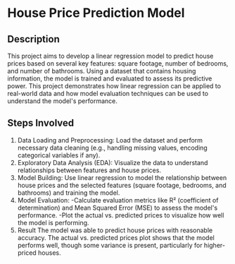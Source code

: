 # House Price Prediction Model 
## Description
This project aims to develop a linear regression model to predict house prices based on several key features: square footage, number of bedrooms, and number of bathrooms. Using a dataset that contains housing information, the model is trained and evaluated to assess its predictive power. This project demonstrates how linear regression can be applied to real-world data and how model evaluation techniques can be used to understand the model's performance.

## Steps Involved
1. Data Loading and Preprocessing:
Load the dataset and perform necessary data cleaning (e.g., handling missing values, encoding categorical variables if any).
2. Exploratory Data Analysis (EDA):
Visualize the data to understand relationships between features and house prices.
3. Model Building:
Use linear regression to model the relationship between house prices and the selected features (square footage, bedrooms, and bathrooms) and training the model.
4. Model Evaluation:
-Calculate evaluation metrics like R² (coefficient of determination) and Mean Squared Error (MSE) to assess the model's performance.
-Plot the actual vs. predicted prices to visualize how well the model is performing.
5. Result
The model was able to predict house prices with reasonable accuracy. The actual vs. predicted prices plot shows that the model performs well, though some variance is present, particularly for higher-priced houses.
